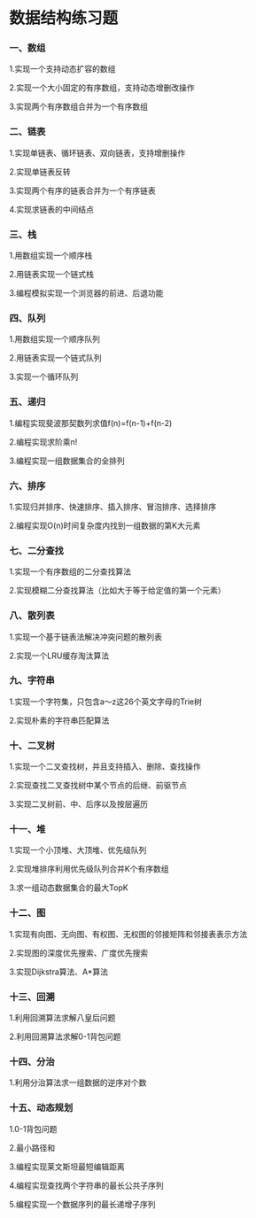 # 数据结构练习题
### 一、数组

1.实现一个支持动态扩容的数组

2.实现一个大小固定的有序数组，支持动态增删改操作

3.实现两个有序数组合并为一个有序数组

### 二、链表
1.实现单链表、循环链表、双向链表，支持增删操作

2.实现单链表反转

3.实现两个有序的链表合并为一个有序链表


4.实现求链表的中间结点
### 三、栈
1.用数组实现一个顺序栈

2.用链表实现一个链式栈

3.编程模拟实现一个浏览器的前进、后退功能
### 四、队列
1.用数组实现一个顺序队列

2.用链表实现一个链式队列

3.实现一个循环队列
### 五、递归
1.编程实现斐波那契数列求值f(n)=f(n-1)+f(n-2)

2.编程实现求阶乘n!

3.编程实现一组数据集合的全排列
### 六、排序
1.实现归并排序、快速排序、插入排序、冒泡排序、选择排序

2.编程实现O(n)时间复杂度内找到一组数据的第K大元素
### 七、二分查找
1.实现一个有序数组的二分查找算法

2.实现模糊二分查找算法（比如大于等于给定值的第一个元素）
### 八、散列表
1.实现一个基于链表法解决冲突问题的散列表

2.实现一个LRU缓存淘汰算法
### 九、字符串
1.实现一个字符集，只包含a～z这26个英文字母的Trie树

2.实现朴素的字符串匹配算法
### 十、二叉树
1.实现一个二叉查找树，并且支持插入、删除、查找操作

2.实现查找二叉查找树中某个节点的后继、前驱节点

3.实现二叉树前、中、后序以及按层遍历
### 十一、堆
1.实现一个小顶堆、大顶堆、优先级队列

2.实现堆排序利用优先级队列合并K个有序数组

3.求一组动态数据集合的最大TopK
### 十二、图
1.实现有向图、无向图、有权图、无权图的邻接矩阵和邻接表表示方法

2.实现图的深度优先搜索、广度优先搜索

3.实现Dijkstra算法、A*算法
### 十三、回溯
1.利用回溯算法求解八皇后问题

2.利用回溯算法求解0-1背包问题
### 十四、分治
1.利用分治算法求一组数据的逆序对个数
### 十五、动态规划
1.0-1背包问题

2.最小路径和

3.编程实现莱文斯坦最短编辑距离

4.编程实现查找两个字符串的最长公共子序列

5.编程实现一个数据序列的最长递增子序列
